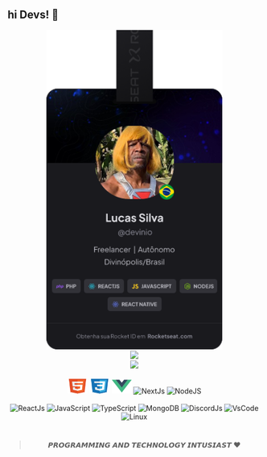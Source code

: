 ## hi Devs! :wave:
<div align="center">
<a href="https://app.rocketseat.com.br/me/devinio"><img src="./assets/share.png" width="350" alt="Lucas Silva 's Rocket ID"/></a>
<div>
<img width="300"  src="https://github-readme-stats.vercel.app/api?username=hex034&show_icons=true&theme=vue-dark&include_all_commits=true&count_private=true"/> <br>
  <img width="300"  src="https://github-readme-stats.vercel.app/api/top-langs/?username=hex034&layout=compact&langs_count=6&theme=vue-dark"/>
  
</div>
<div ><br>
  <img  alt="HTML" height="30" width="40" src="https://raw.githubusercontent.com/devicons/devicon/master/icons/html5/html5-original.svg">
  <img  alt="CSS" height="30" width="40" src="https://raw.githubusercontent.com/devicons/devicon/master/icons/css3/css3-original.svg">
  <img  alt="VueJS" height="30" width="40" src="https://raw.githubusercontent.com/devicons/devicon/master/icons/vuejs/vuejs-original.svg">
  <img  alt="NextJs" height="30" width="40" src="https://cdn.jsdelivr.net/gh/devicons/devicon/icons/nextjs/nextjs-plain.svg">
  <img  alt="NodeJS" height="30" width="40" src="https://cdn.jsdelivr.net/gh/devicons/devicon/icons/nodejs/nodejs-original.svg"><br><br>
  <img  alt="ReactJs" height="33" width="33" src="https://cdn.jsdelivr.net/gh/devicons/devicon/icons/react/react-original.svg" />
  <img  alt="JavaScript" height="33" width="33" src="https://cdn.jsdelivr.net/gh/devicons/devicon/icons/javascript/javascript-original.svg" />
  <img  alt="TypeScript" height="33" width="33" src="https://cdn.jsdelivr.net/gh/devicons/devicon/icons/typescript/typescript-original.svg" />
  <img  alt="MongoDB" height="33" width="33" src="https://cdn.jsdelivr.net/gh/devicons/devicon/icons/mongodb/mongodb-original.svg" />
  <img  alt="DiscordJs" height="33" width="33" src="https://cdn.jsdelivr.net/gh/devicons/devicon/icons/discordjs/discordjs-original.svg" />
  <img  alt="VsCode" height="33" width="33" src="https://cdn.jsdelivr.net/gh/devicons/devicon/icons/vscode/vscode-original.svg" />
  <img  alt="Linux" height="33" width="33" src="https://cdn.jsdelivr.net/gh/devicons/devicon/icons/linux/linux-original.svg" />
          
  #
  >𝙋𝙍𝙊𝙂𝙍𝘼𝙈𝙈𝙄𝙉𝙂 𝘼𝙉𝘿 𝙏𝙀𝘾𝙃𝙉𝙊𝙇𝙊𝙂𝙔 𝙄𝙉𝙏𝙐𝙎𝙄𝘼𝙎𝙏 :heart:

</div>
</div>